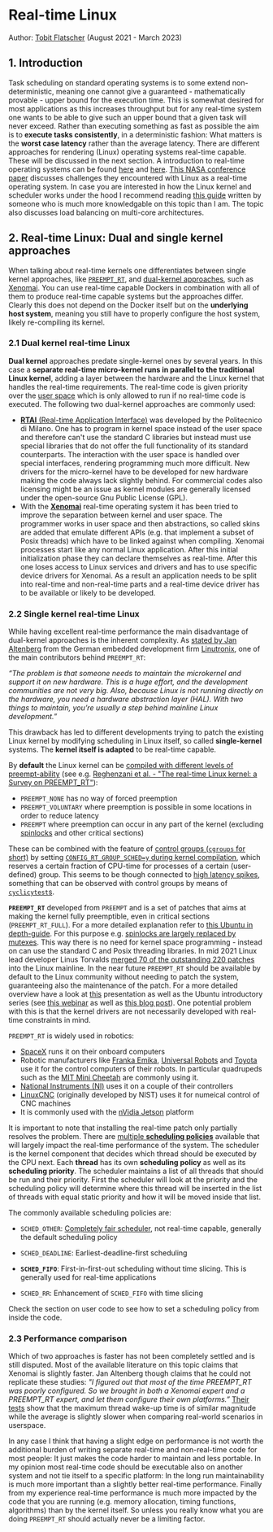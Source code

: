 # Real-time Linux

Author: [Tobit Flatscher](https://github.com/2b-t) (August 2021 - March 2023)



## 1. Introduction

Task scheduling on standard operating systems is to some extend non-deterministic, meaning one cannot give a guaranteed - mathematically provable - upper bound for the execution time. This is somewhat desired for most applications as this increases throughput but for any real-time system one wants to be able to give such an upper bound that a given task will never exceed. Rather than executing something as fast as possible the aim is to **execute tasks consistently**, in a deterministic fashion: What matters is the **worst case latency** rather than the average latency. There are different approaches for rendering (Linux) operating systems real-time capable. These will be discussed in the next section. A introduction to real-time operating systems can be found [here](https://www.youtube.com/watch?v=4UY7hQjEW34) and [here](https://www.youtube.com/watch?v=w3yT8zJe0Uw). [This NASA conference paper](https://ntrs.nasa.gov/citations/20200002390) discusses challenges they encountered with Linux as a real-time operating system. In case you are interested in how the Linux kernel and scheduler works under the hood I recommend reading [this guide](https://wxdublin.gitbooks.io/deep-into-linux-and-beyond/content/index.html) written by someone who is much more knowledgable on this topic than I am. The topic also discusses load balancing on multi-core architectures.



## 2. Real-time Linux: Dual and single kernel approaches

When talking about real-time kernels one differentiates between single kernel approaches, like [`PREEMPT_RT`](https://wiki.linuxfoundation.org/realtime/start), and [dual-kernel approaches](https://linuxgizmos.com/real-time-linux-explained/), such as [Xenomai](https://en.wikipedia.org/wiki/Xenomai). You can use real-time capable Dockers in combination with all of them to produce real-time capable systems but the approaches differ. Clearly this does not depend on the Docker itself but on the **underlying host system**, meaning you still have to properly configure the host system, likely re-compiling its kernel.

### 2.1 Dual kernel real-time Linux

**Dual kernel** approaches predate single-kernel ones by several years. In this case a **separate real-time micro-kernel runs in parallel to the traditional Linux kernel**, adding a layer between the hardware and the Linux kernel that handles the real-time requirements. The real-time code is given priority over the [user space](https://ubuntu.com/blog/industrial-embedded-systems) which is only allowed to run if no real-time code is executed. The following two dual-kernel approaches are commonly used:

- [**RTAI** (Real-time Application Interface)](https://www.rtai.org/) was developed by the Politecnico di Milano. One has to program in kernel space instead of the user space and therefore can't use the standard C libraries but instead must use special libraries that do not offer the full functionality of its standard counterparts. The interaction with the user space is handled over special interfaces, rendering programming much more difficult. New drivers for the micro-kernel have to be developed for new hardware making the code always lack slightly behind. For commercial codes also licensing might be an issue as kernel modules are generally licensed under the open-source Gnu Public License (GPL).
- With the [**Xenomai**](https://xenomai.org/documentation/xenomai-3/html/xeno3prm/index.html) real-time operating system it has been tried to improve the separation between kernel and user space. The programmer works in user space and then abstractions, so called skins are added that emulate different APIs (e.g. that implement a subset of Posix threads) which have to be linked against when compiling. Xenomai processes start like any normal Linux application. After this initial initialization phase they can declare themselves as real-time. After this one loses access to Linux services and drivers and has to use specific device drivers for Xenomai. As a result an application needs to be split into real-time and non-real-time parts and a real-time device driver has to be available or likely to be developed.

### 2.2 Single kernel real-time Linux

While having excellent real-time performance the main disadvantage of dual-kernel approaches is the inherent complexity. As [stated by Jan Altenberg](https://www.youtube.com/watch?v=BKkX9WASfpI) from the German embedded development firm [Linutronix](https://linutronix.de/), one of the main contributors behind `PREEMPT_RT`:

*“The problem is that someone needs to maintain the microkernel and support  it on new hardware. This is a huge effort, and the development  communities are not very big. Also, because Linux is not running directly on the hardware, you need a  hardware abstraction layer (HAL). With two things to maintain, you’re  usually a step behind mainline Linux development.”*

This drawback has led to different developments trying to patch the existing Linux kernel by modifying scheduling in Linux itself, so called **single-kernel** systems. The **kernel itself is adapted** to be real-time capable.

By **default** the Linux kernel can be [compiled with different levels of preempt-ability](https://help.ubuntu.com/lts/installation-guide/amd64/install.en.pdf#page=98) (see e.g. [Reghenzani et al. - "The real-time Linux kernel: a Survey on PREEMPT_RT"](https://re.public.polimi.it/retrieve/handle/11311/1076057/344112/paper.pdf#page=8)):

- `PREEMPT_NONE` has no way of forced preemption
- `PREEMPT_VOLUNTARY` where preemption is possible in some locations in order to reduce latency
- `PREEMPT` where preemption can occur in any part of the kernel (excluding [spinlocks](https://en.wikipedia.org/wiki/Spinlock) and other critical sections)

These can be combined with the feature of [control groups (`cgroups` for short)](https://man7.org/linux/man-pages/man7/cgroups.7.html) by setting [`CONFIG_RT_GROUP_SCHED=y` during kernel compilation](https://stackoverflow.com/a/56189862/9938686), which reserves a certain fraction of CPU-time for processes of a certain (user-defined) group. This seems to be though connected to [high latency spikes](https://access.redhat.com/documentation/en-us/red_hat_enterprise_linux_for_real_time/8/html-single/optimizing_rhel_8_for_real_time_for_low_latency_operation/index#further_considerations), something that can be observed with control groups by means of [`cyclicytest`s](https://wiki.linuxfoundation.org/realtime/documentation/howto/tools/cyclictest/start).

**`PREEMPT_RT`** developed from `PREEMPT` and is a set of patches that aims at making the kernel fully preemptible, even in critical sections (`PREEMPT_RT_FULL`). For a more detailed explanation refer to [this Ubuntu in depth-guide](https://ubuntu.com/blog/real-time-kernel-technical). For this purpose e.g. [spinlocks are largely replaced by mutexes](https://wiki.linuxfoundation.org/realtime/documentation/technical_details/sleeping_spinlocks). This way there is no need for kernel space programming - instead on can use the standard C and Posix threading libraries. In mid 2021 Linux lead developer Linus Torvalds [merged 70 of the outstanding 220 patches](https://linutronix.de/news/The-PREEMPT_RT-Locking-Code-Is-Merged-For-Linux-5.15) into the Linux mainline. In the near future `PREEMPT_RT` should be available by default to the Linux community without needing to patch the system, guaranteeing also the maintenance of the patch. For a more detailed overview have a look at [this](https://bootlin.com/doc/training/preempt-rt/preempt-rt-slides.pdf) presentation as well as the Ubuntu introductory series (see [this webinar](https://ubuntu.com/engage/an-introduction-to-real-time-linux-part-i) as well as [this blog post](https://ubuntu.com/blog/real-time-kernel-technical)). One potential problem with this is that the kernel drivers are not necessarily developed with real-time constraints in mind.

`PREEMPT_RT` is widely used in robotics:

- [SpaceX](https://www.reddit.com/r/spacex/comments/gxb7j1/comment/ft6g3dg) runs it on their onboard computers
- Robotic manufacturers like [Franka Emika](https://frankaemika.github.io/docs/installation_linux.html), [Universal Robots](https://github.com/UniversalRobots/Universal_Robots_ROS_Driver/blob/master/ur_robot_driver/doc/real_time.md) and [Toyota](https://robomechjournal.springeropen.com/articles/10.1186/s40648-019-0132-3) use it for the control computers of their robots. In particular quadrupeds such as the [MIT Mini Cheetah](https://dspace.mit.edu/bitstream/handle/1721.1/126619/IROS.pdf?sequence=2&isAllowed=y) are commonly using it.
- [National Instruments (NI)](https://www.ni.com/en/shop/linux/introduction-to-ni-linux-real-time.html) uses it on a couple of their controllers
- [LinuxCNC](https://www.linuxcnc.org/) (originally developed by NIST) uses it for numeical control of CNC machines
- It is commonly used with the [nVidia Jetson](https://docs.nvidia.com/jetson/archives/r35.1/DeveloperGuide/text/SD/Kernel/KernelCustomization.html) platform

It is important to note that installing the real-time patch only partially resolves the problem. There are [multiple **scheduling policies**](https://man7.org/linux/man-pages/man7/sched.7.html) available that will largely impact the real-time performance of the system. The scheduler is the kernel component that decides which thread should be executed by the CPU next. Each **thread** has its own **scheduling policy** as well as its **scheduling priority**. The scheduler maintains a list of all threads that should be run and their priority. First the scheduler will look at the priority and the scheduling policy will determine where this thread will be inserted in the list of threads with equal static priority and how it will be moved inside that list.

The commonly available scheduling policies are:

- `SCHED_OTHER`: [Completely fair scheduler](https://en.wikipedia.org/wiki/Completely_Fair_Scheduler), not real-time capable, generally the default scheduling policy
- `SCHED_DEADLINE`: Earliest-deadline-first scheduling

- **`SCHED_FIFO`**: First-in-first-out scheduling without time slicing. This is generally used for real-time applications
- `SCHED_RR`: Enhancement of `SCHED_FIFO` with time slicing

Check the section on user code to see how to set a scheduling policy from inside the code.

### 2.3 Performance comparison

Which of two approaches is faster has not been completely settled and is still disputed. Most of the available literature on this topic claims that Xenomai is slightly faster. Jan Altenberg though claims that he could not replicate these studies: *"I figured out that most of the time PREEMPT_RT was poorly configured. So we brought in both a Xenomai expert and a PREEMPT_RT expert, and let them configure their own  platforms.”*  [Their tests](https://www.youtube.com/watch?v=BKkX9WASfpI) show that the maximum thread wake-up time is of similar magnitude while the average is slightly slower when comparing real-world scenarios in userspace.

In any case I think that having a slight edge on performance is not worth the additional burden of writing separate real-time and non-real-time code for most people: It just makes the code harder to maintain and less portable. In my opinion most real-time code should be executable also on another system and not tie itself to a specific platform: In the long run maintainability is much more important than a slightly better real-time performance. Finally from my experience real-time performance is much more impacted by the code that you are running (e.g. memory allocation, timing functions, algorithms) than by the kernel itself. So unless you really know what you are doing `PREEMPT_RT` should actually never be a limiting factor.
